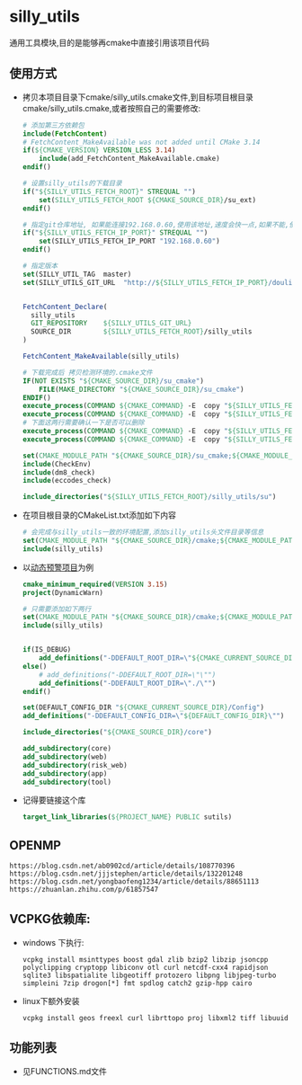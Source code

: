 # silly_utils

通用工具模块,目的是能够再cmake中直接引用该项目代码



## 使用方式

+ 拷贝本项目目录下cmake/silly_utils.cmake文件,到目标项目根目录cmake/silly_utils.cmake,或者按照自己的需要修改:

  ```cmake
  # 添加第三方依赖包
  include(FetchContent)
  # FetchContent_MakeAvailable was not added until CMake 3.14
  if(${CMAKE_VERSION} VERSION_LESS 3.14)
      include(add_FetchContent_MakeAvailable.cmake)
  endif()
  
  # 设置silly_utils的下载目录
  if("${SILLY_UTILS_FETCH_ROOT}" STREQUAL "")
      set(SILLY_UTILS_FETCH_ROOT ${CMAKE_SOURCE_DIR}/su_ext)
  endif()
  
  # 指定git仓库地址, 如果能连接192.168.0.60,使用该地址,速度会快一点,如果不能,使用123.56.193.136:16080,这个是.net的公网地址
  if("${SILLY_UTILS_FETCH_IP_PORT}" STREQUAL "")
      set(SILLY_UTILS_FETCH_IP_PORT "192.168.0.60")
  endif()
  
  # 指定版本
  set(SILLY_UTIL_TAG  master)  
  set(SILLY_UTILS_GIT_URL  "http://${SILLY_UTILS_FETCH_IP_PORT}/douliyang/silly_utils.git")  
  
  
  FetchContent_Declare(
    silly_utils
    GIT_REPOSITORY    ${SILLY_UTILS_GIT_URL}
    SOURCE_DIR        ${SILLY_UTILS_FETCH_ROOT}/silly_utils
  )
  
  FetchContent_MakeAvailable(silly_utils)
  
  # 下载完成后 拷贝检测环境的.cmake文件
  IF(NOT EXISTS "${CMAKE_SOURCE_DIR}/su_cmake")
      FILE(MAKE_DIRECTORY "${CMAKE_SOURCE_DIR}/su_cmake")
  ENDIF()
  execute_process(COMMAND ${CMAKE_COMMAND} -E  copy "${SILLY_UTILS_FETCH_ROOT}/silly_utils/cmake/CheckEnv.cmake" "${CMAKE_SOURCE_DIR}/su_cmake/CheckEnv.cmake")
  execute_process(COMMAND ${CMAKE_COMMAND} -E  copy "${SILLY_UTILS_FETCH_ROOT}/silly_utils/.clang-format" "${CMAKE_SOURCE_DIR}/.clang-format")
  # 下面这两行需要确认一下是否可以删除
  execute_process(COMMAND ${CMAKE_COMMAND} -E  copy "${SILLY_UTILS_FETCH_ROOT}/silly_utils/cmake/dm8_check.cmake" "${CMAKE_SOURCE_DIR}/su_cmake/dm8_check.cmake")
  execute_process(COMMAND ${CMAKE_COMMAND} -E  copy "${SILLY_UTILS_FETCH_ROOT}/silly_utils/cmake/eccodes_check.cmake" "${CMAKE_SOURCE_DIR}/su_cmake/eccodes_check.cmake")
  
  set(CMAKE_MODULE_PATH "${CMAKE_SOURCE_DIR}/su_cmake;${CMAKE_MODULE_PATH}")
  include(CheckEnv)
  include(dm8_check)
  include(eccodes_check)
  
  include_directories("${SILLY_UTILS_FETCH_ROOT}/silly_utils/su")
  
  
  ```

+ 在项目根目录的CMakeList.txt添加如下内容

  ```cmake
  # 会完成与silly_utils一致的环境配置,添加silly_utils头文件目录等信息
  set(CMAKE_MODULE_PATH "${CMAKE_SOURCE_DIR}/cmake;${CMAKE_MODULE_PATH}")
  include(silly_utils)
  ```

+ 以[动态预警项目](http://123.56.193.136:16080/Warn/DynamicWarn)为例

  ```cmake
  cmake_minimum_required(VERSION 3.15)
  project(DynamicWarn)
  
  # 只需要添加如下两行
  set(CMAKE_MODULE_PATH "${CMAKE_SOURCE_DIR}/cmake;${CMAKE_MODULE_PATH}")
  include(silly_utils)
  
  
  if(IS_DEBUG)
      add_definitions("-DDEFAULT_ROOT_DIR=\"${CMAKE_CURRENT_SOURCE_DIR}\"")
  else()
      # add_definitions("-DDEFAULT_ROOT_DIR=\"\"")
      add_definitions("-DDEFAULT_ROOT_DIR=\"./\"")
  endif()
  
  set(DEFAULT_CONFIG_DIR "${CMAKE_CURRENT_SOURCE_DIR}/Config")
  add_definitions("-DDEFAULT_CONFIG_DIR=\"${DEFAULT_CONFIG_DIR}\"")
  
  include_directories("${CMAKE_SOURCE_DIR}/core")
  
  add_subdirectory(core)
  add_subdirectory(web)
  add_subdirectory(risk_web)
  add_subdirectory(app)
  add_subdirectory(tool)
  ```

+ 记得要链接这个库

  ```cmake
  target_link_libraries(${PROJECT_NAME} PUBLIC sutils)
  ```


## OPENMP
    https://blog.csdn.net/ab0902cd/article/details/108770396
    https://blog.csdn.net/jjjstephen/article/details/132201248
    https://blog.csdn.net/yongbaofeng1234/article/details/88651113
    https://zhuanlan.zhihu.com/p/61857547

## VCPKG依赖库:

+ windows 下执行:

  ```
  vcpkg install msinttypes boost gdal zlib bzip2 libzip jsoncpp polyclipping cryptopp libiconv otl curl netcdf-cxx4 rapidjson sqlite3 libspatialite libgeotiff protozero libpng libjpeg-turbo simpleini 7zip drogon[*] fmt spdlog catch2 gzip-hpp cairo

  ```


+ linux下额外安装

  ```
  vcpkg install geos freexl curl librttopo proj libxml2 tiff libuuid
  ```
  
  

## 功能列表

+ 见FUNCTIONS.md文件

